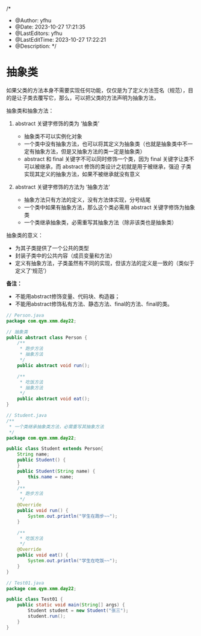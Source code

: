 /*
 * @Author: yfhu
 * @Date: 2023-10-27 17:21:35
 * @LastEditors: yfhu
 * @LastEditTime: 2023-10-27 17:22:21
 * @Description: 
 */
# 抽象类
如果父类的方法本身不需要实现任何功能，仅仅是为了定义方法签名（规范），目的是让子类去覆写它，那么，可以把父类的方法声明为抽象方法，

抽象类和抽象方法：
1. abstract 关键字修饰的类为 ‘抽象类’
   - 抽象类不可以实例化对象
   - 一个类中没有抽象方法，也可以将其定义为抽象类（也就是抽象类中不一定有抽象方法，但是又抽象方法的类一定是抽象类）
   - abstract 和 final 关键字不可以同时修饰一个类，因为 final 关键字让类不可以被继承，而 abstract 修饰的类设计之初就是用于被继承，强迫
     子类实现其定义的抽象方法，如果不被继承就没有意义

2. abstract 关键字修饰的方法为 ‘抽象方法’
   - 抽象方法只有方法的定义，没有方法体实现，分号结尾
   - 一个类中如果有抽象方法，那么这个类必需用 abstract 关键字修饰为抽象类
   - 一个类继承抽象类，必需重写其抽象方法（除非该类也是抽象类）

抽象类的意义：  
  - 为其子类提供了一个公共的类型
  - 封装子类中的公共内容（成员变量和方法）
  - 定义有抽象方法，子类虽然有不同的实现，但该方法的定义是一致的（类似于定义了‘规范’）

**备注：**  
  - 不能用abstract修饰变量、代码块、构造器；
  - 不能用abstract修饰私有方法、静态方法、final的方法、final的类。

```java
// Person.java
package com.qym.xmm.day22;

// 抽象类
public abstract class Person {
    /**
     * 跑步方法
     * 抽象方法
     */
    public abstract void run();

    /**
     * 吃饭方法
     * 抽象方法
     */
    public abstract void eat();
}

// Student.java
/**
 * 一个类继承抽象类方法，必需重写其抽象方法
 */
package com.qym.xmm.day22;

public class Student extends Person{
    String name;
    public Student() {
    }
    public Student(String name) {
        this.name = name;
    }
    /**
     * 跑步方法
     */
    @Override
    public void run() {
        System.out.println("学生在跑步~~");
    }

    /**
     * 吃饭方法
     */
    @Override
    public void eat() {
        System.out.println("学生在吃饭~~");
    }
}

// Test01.java
package com.qym.xmm.day22;

public class Test01 {
    public static void main(String[] args) {
        Student student = new Student("张三");
        student.run();
    }
}

```
